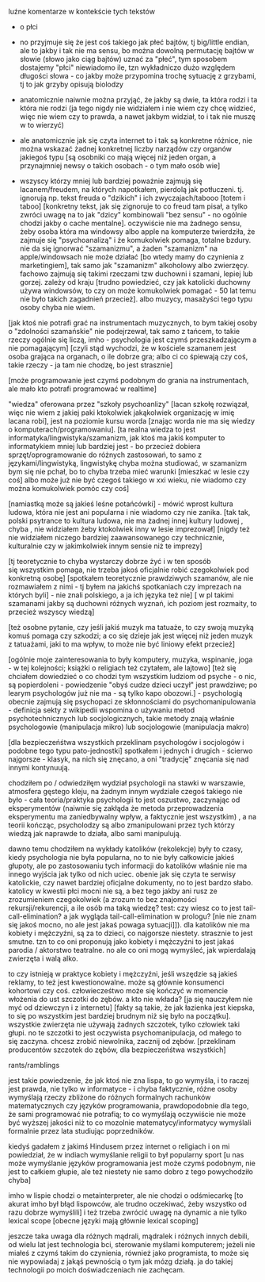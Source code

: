 luźne komentarze w kontekście tych tekstów

- o płci
 - no przyjmuje się że jest coś takiego jak płeć bajtów, tj big/little endian, ale to jakby i tak nie ma sensu, bo można dowolną permutację bajtów w słowie (słowo jako ciąg bajtów) uznać za "płeć", tym sposobem dostajemy "płci" niewiadomo ile, tzn wykładniczo dużo względem długości słowa - co jakby może przypomina trochę sytuację z grzybami, tj to jak grzyby opisują biolodzy
 
  - anatomicznie naiwnie można przyjąć, że jakby są dwie, ta która rodzi i ta która nie rodzi (ja tego nigdy nie widziałem i nie wiem czy chcę widzieć, więc nie wiem czy to prawda, a nawet jakbym widział, to i tak nie muszę w to wierzyć)
  
  - ale anatomicznie jak się czyta internet to i tak są konkretne różnice, nie można wskazać żadnej konkretnej liczby narządów czy organów jakiegoś typu [są osobniki co mają więcej niż jeden organ, a przynajmniej newsy o takich osobach - o tym mało osób wie]

- wszyscy którzy mniej lub bardziej poważnie zajmują się lacanem/freudem, na których napotkałem, pierdolą jak potłuczeni.  tj. ignorują np. tekst freuda o "dzikich" i ich zwyczajach/tabooo [totem i taboo] [konkretny tekst, jak się zignoruje to co freud tam pisał, a tylko zwróci uwagę na to jak "dzicy" kombinowali "bez sensu" - no ogólnie chodzi jakby o cache mentalne].  oczywiście nie ma żadnego sensu, żeby osoba która ma windowsy albo apple na komputerze twierdziła, że zajmuje się "psychoanalizą" i że komukolwiek pomaga, totalne bzdury. nie da się ignorwać "szamanizmu", a żaden "szamanizm" na apple/windowsach nie może działać [bo wtedy mamy do czynienia z marketingiem], tak samo jak "szamanizm" alkoholowy albo zwierzęcy. fachowo zajmują się takimi rzeczami tzw duchowni i szamani, lepiej lub gorzej. zależy od kraju [trudno powiedzieć, czy jak katolicki duchowny używa windowsów, to czy on może komukolwiek pomagać - 50 lat temu nie było takich zagadnień przecież]. albo muzycy, masażyści tego typu osoby chyba nie wiem.

[jak ktoś nie potrafi grać na instrumentach muzycznych, to bym takiej osoby o "zdolności szamańskie" nie podejrzewał, tak samo z tańcem, to takie rzeczy ogólnie się liczą, imho - psychologia jest czymś przeszkadzającym a nie pomagającym]
[czyli stąd wychodzi, że w kościele szamanem jest osoba grająca na organach, o ile dobrze gra; albo ci co śpiewają czy coś, takie rzeczy - ja tam nie chodzę, bo jest strasznie]


[może programowanie jest czymś podobnym do grania na instrumentach, ale mało kto potrafi programować w realtime]


"wiedza" oferowana przez "szkoły psychoanlizy" [lacan szkołę rozwiązał, więc nie wiem z jakiej paki ktokolwiek jakąkolwiek organizację w imię lacana robi], jest na poziomie kursu worda [znając worda nie ma się wiedzy o komputerach/programowaniu].
[ta realna wiedza to jest informatyka/lingwistyka/szamanizm, jak ktoś ma jakiś komputer to informatykiem mniej lub bardziej jest - bo przecież dobiera sprzęt/oprogramowanie do różnych zastosowań, to samo z językami/lingwistyką, lingwistykę chyba można studiować, w szamanizm bym się nie pchał, bo to chyba trzeba mieć warunki [mieszkać w lesie czy coś] albo może już nie być czegoś takiego w xxi wieku, nie wiadomo czy można komukolwiek pomóc czy coś]

[namiastką może są jakieś leśne potańcówki] - mówić wprost kultura ludowa, która nie jest ani popularna i nie wiadomo czy nie zanika. [tak tak, polski psytrance to kultura ludowa, nie ma żadnej innej kultury ludowej , chyba , nie widziałem żeby ktokolwiek inny w lesie imprezował] [nigdy też nie widziałem niczego bardziej zaawansowanego czy technicznie, kulturalnie czy w jakimkolwiek innym sensie niż te imprezy]

[tj teoretycznie to chyba wystarczy dobrze żyć i w ten sposób się wszystkim pomaga, nie trzeba jakoś oficjalnie robić czegokolwiek pod konkretną osobę]
[spotkałem teoretycznie prawdziwych szamanów, ale nie rozmawiałem z nimi - tj byłem na jakichś spotkaniach czy imprezach na których byli] - nie znali polskiego, a ja ich języka też nie] [ w pl takimi szamanami jakby są duchowni różnych wyznań, ich poziom jest rozmaity, to przecież wszyscy wiedzą]

[też osobne pytanie, czy jeśli jakiś muzyk ma tatuaże, to czy swoją muzyką komuś pomaga czy szkodzi; a co się dzieje jak jest więcej niż jeden muzyk z tatuażami, jaki to ma wpływ, to może nie być liniowy efekt przecież]
 


[ogólnie moje zainteresowania to były komputery, muzyka, wspinanie, joga - w tej kolejności; książki o religiach też czytałem, ale lajtowo]
[też się chciałem dowiedzieć o co chodzi tym wszystkim ludziom od psyche - o nic, są popierdoleni - powiedzenie "obyś cudze dzieci uczył" jest prawdziwe; po learym psychologów już nie ma - są tylko kapo obozowi.] - psychologią obecnie zajmują się psychopaci ze skłonnościami do psychomanipulowania - definicja sekty z wikipedii wspomina o używaniu metod psychotechnicznych lub socjologicznych, takie metody znają właśnie psychologowie (manipulacja mikro) lub socjologowie (manipulacja makro)

[dla bezpieczeńśtwa wszystkich przeklinam psychologów i socjologów i podobne tego typu pato-jednostki] spotkałem i jednych i drugich - ścierwo najgorsze - klasyk, na nich się znęcano, a oni "tradycję" znęcania się nad innymi kontynuują.

chodziłem po / odwiedziłęm wydział psychologii na stawki w warszawie, atmosfera gęstego kleju, na żadnym innym wydziale czegoś takiego nie było - cała teoria/praktyka psychologii to jest oszustwo, zaczynając od eksperymentów (naiwnie się zakłąda że metoda przeprowadzenia eksperymentu ma zaniedbywalny wpływ, a faktycznie jest wszystkim) , a na teorii kończąc, psycholodzy są albo zmanipulowani przez tych którzy wiedzą jak naprawde to działa, albo sami manipulują.

dawno temu chodziłem na wykłady katolików (rekolekcje) były to czasy, kiedy psychologia nie była popularna, no to nie były całkowicie jakieś głupoty, ale po zastosowaniu tych informacji do katolików właśnie nie ma innego wyjścia jak tylko od nich uciec.
obenie jak się czyta te serwisy katolickie, czy nawet bardziej oficjalne dokumenty, no to jest bardzo słabo. katolicy w kwestii płci mocni nie są, a bez tego jakby ani rusz ze zrozumieniem czegokolwiek (a zrozum to bez znajomości rekursji/rekurencji, a ile osób ma taką wiedzę? test: czy wiesz co to jest tail-call-elimination? a jak wygląda tail-call-elimination w prologu? [nie nie znam się jakoś mocno, no ale jest jakaś powaga sytuacji]]). dla katolików nie ma kobiety i mężczyźni, są za to dzieci, co najgorsze niestety. strasznie to jest smutne. tzn to co oni proponują jako kobiety i mężczyźni to jest jakaś parodia / aktorstwo teatralne. no ale co oni mogą wymyśleć, jak wpierdalają zwierzęta i walą alko.

to czy istnieją w praktyce kobiety i mężczyźni, jeśli wszędzie są jakieś reklamy, to też jest kwestionowalne. może są głównie konsumenci kohortowi czy coś. człowiecześtwo może się kończyć w momencie włożenia do ust szczotki do zębów. a kto nie wkłada? [ja się nauczyłem nie myć od dziewczyn i z internetu] [fakty są takie, że jak łazienka jest kiepska, to się po wszystkim jest bardziej brudnym niż się było na początku]. wszystkie zwierzęta nie używają żadnych szczotek, tylko człowiek taki głupi. no te szczotki to jest oczywista psychomanipulacja, od małego to się zaczyna. chcesz zrobić niewolnika, zacznij od zębów. [przeklinam producentów szczotek do zębów, dla bezpieczeńśtwa wszystkich]


rants/ramblings








jest takie powiedzenie, źe jak ktoś nie zna lispa, to go wymyśla, i to raczej jest prawda, nie tylko w informatyce - i chyba faktycznie, różne osoby wymyślają rzeczy zbliżone do różnych formalnych rachunków matematycznych czy języków programowania, prawdopodobnie dla tego, że sami programować nie potrafią; to co wymyślają oczywiście nie może być wyższej jakości niż to co mozolnie matematycy/informatycy wymyślali formalnie przez lata studiując poprzedników.

kiedyś gadałem z jakimś Hindusem przez internet o religiach i on mi powiedział, że w indiach wymyślanie religii to był popularny sport [u nas może wymyślanie języków programowania jest może czymś podobnym, nie jest to całkiem głupie, ale też niestety nie samo dobro z tego powychodziło chyba] 

imho w lispie chodzi o metainterpreter, ale nie chodzi o odśmiecarkę [to akurat imho był błąd lispowców, ale trudno oczekiwać, żeby wszystko od razu dobrze wymyślili]  i też trzeba zwrócić uwagę na dynamic a nie tylko lexical scope [obecne języki mają głównie lexical scoping]



jeszcze taka uwaga dla różnych mądrali, mądralek i różnych innych debili, od wielu lat jest technologia bci, sterowanie myślami komputerem; jeżeli nie miałeś z czymś takim do czynienia, również jako programista, to może się nie wypowiadaj z jakąś pewnością o tym jak mózg działą. ja do takiej technologii po moich doświadczeniach nie zachęcam.
